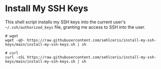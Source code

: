 # Install My SSH Keys

This shell script installs my SSH keys into the current user's `~/.ssh/authorized_keys` file,
granting me access to SSH into the user.

```shell
# wget
wget -qO- https://raw.githubusercontent.com/sehlceris/install-my-ssh-keys/main/install-my-ssh-keys.sh | sh

# curl
curl -sSL https://raw.githubusercontent.com/sehlceris/install-my-ssh-keys/main/install-my-ssh-keys.sh | sh
```
